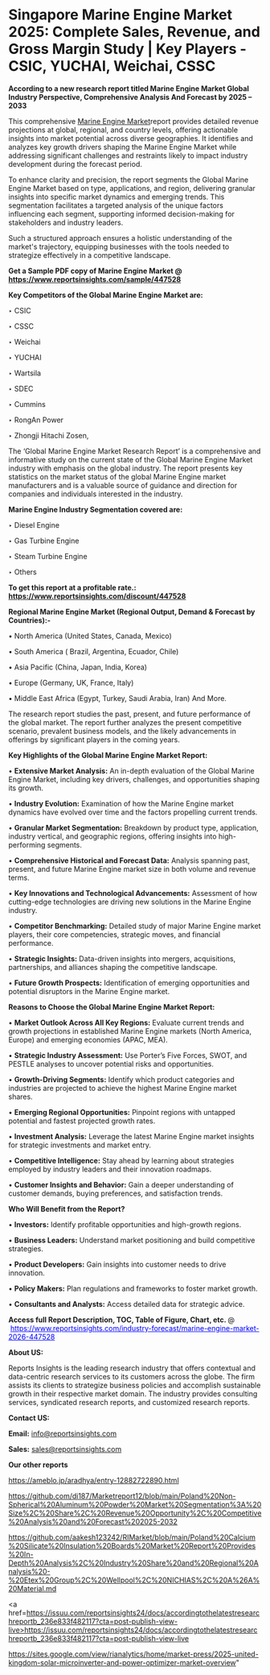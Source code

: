 # Singapore Marine Engine Market 2025: Complete Sales, Revenue, and Gross Margin Study | Key Players - CSIC, YUCHAI, Weichai, CSSC

<strong>According to a new research report titled Marine Engine Market Global Industry Perspective, Comprehensive Analysis And Forecast by 2025 – 2033</strong>

This comprehensive <a href=https://www.reportsinsights.com/sample/447528>Marine Engine Market</a>report provides detailed revenue projections at global, regional, and country levels, offering actionable insights into market potential across diverse geographies. It identifies and analyzes key growth drivers shaping the Marine Engine Market while addressing significant challenges and restraints likely to impact industry development during the forecast period.

To enhance clarity and precision, the report segments the Global Marine Engine Market based on type, applications, and region, delivering granular insights into specific market dynamics and emerging trends. This segmentation facilitates a targeted analysis of the unique factors influencing each segment, supporting informed decision-making for stakeholders and industry leaders.

Such a structured approach ensures a holistic understanding of the market's trajectory, equipping businesses with the tools needed to strategize effectively in a competitive landscape.

<strong>Get a Sample PDF copy of Marine Engine Market </strong><strong>@<a href=https://www.reportsinsights.com/sample/447528 style=color:#0000ff;> https://www.reportsinsights.com/sample/447528</a></strong></font>

<strong>Key Competitors of the Global Marine Engine Market are:</strong>

‣ CSIC

‣ CSSC

‣ Weichai

‣ YUCHAI

‣ Wartsila

‣ SDEC

‣ Cummins

‣ RongAn Power

‣ Zhongji Hitachi Zosen,

The ‘Global Marine Engine Market Research Report’ is a comprehensive and informative study on the current state of the Global Marine Engine Market industry with emphasis on the global industry. The report presents key statistics on the market status of the global Marine Engine market manufacturers and is a valuable source of guidance and direction for companies and individuals interested in the industry.

<strong>Marine Engine Industry Segmentation covered are:</strong>

‣ Diesel Engine

‣ Gas Turbine Engine

‣ Steam Turbine Engine

‣ Others

<strong>To get this report at a profitable rate.: <a href=https://www.reportsinsights.com/discount/447528 style=color:#0000ff;>https://www.reportsinsights.com/discount/447528</a></strong></font>

<strong>Regional Marine Engine Market (Regional Output, Demand &amp; Forecast by Countries):-</strong>

• North America (United States, Canada, Mexico)

• South America ( Brazil, Argentina, Ecuador, Chile)

• Asia Pacific (China, Japan, India, Korea)

• Europe (Germany, UK, France, Italy)

• Middle East Africa (Egypt, Turkey, Saudi Arabia, Iran) And More.

The research report studies the past, present, and future performance of the global market. The report further analyzes the present competitive scenario, prevalent business models, and the likely advancements in offerings by significant players in the coming years.

<strong>Key Highlights of the Global Marine Engine Market Report:</strong>

• <strong>Extensive Market Analysis:</strong> An in-depth evaluation of the Global Marine Engine Market, including key drivers, challenges, and opportunities shaping its growth.

• <strong>Industry Evolution:</strong> Examination of how the Marine Engine market dynamics have evolved over time and the factors propelling current trends.

• <strong>Granular Market Segmentation:</strong> Breakdown by product type, application, industry vertical, and geographic regions, offering insights into high-performing segments.

• <strong>Comprehensive Historical and Forecast Data:</strong> Analysis spanning past, present, and future Marine Engine market size in both volume and revenue terms.

• <strong>Key Innovations and Technological Advancements:</strong> Assessment of how cutting-edge technologies are driving new solutions in the Marine Engine industry.

• <strong>Competitor Benchmarking:</strong> Detailed study of major Marine Engine market players, their core competencies, strategic moves, and financial performance.

• <strong>Strategic Insights:</strong> Data-driven insights into mergers, acquisitions, partnerships, and alliances shaping the competitive landscape.

• <strong>Future Growth Prospects:</strong> Identification of emerging opportunities and potential disruptors in the Marine Engine market.

<strong>Reasons to Choose the Global Marine Engine Market Report:</strong>

• <strong>Market Outlook Across All Key Regions:</strong> Evaluate current trends and growth projections in established Marine Engine markets (North America, Europe) and emerging economies (APAC, MEA).

• <strong>Strategic Industry Assessment:</strong> Use Porter’s Five Forces, SWOT, and PESTLE analyses to uncover potential risks and opportunities.

• <strong>Growth-Driving Segments:</strong> Identify which product categories and industries are projected to achieve the highest Marine Engine market shares.

• <strong>Emerging Regional Opportunities:</strong> Pinpoint regions with untapped potential and fastest projected growth rates.

• <strong>Investment Analysis:</strong> Leverage the latest Marine Engine market insights for strategic investments and market entry.

• <strong>Competitive Intelligence:</strong> Stay ahead by learning about strategies employed by industry leaders and their innovation roadmaps.

• <strong>Customer Insights and Behavior:</strong> Gain a deeper understanding of customer demands, buying preferences, and satisfaction trends.

<strong>Who Will Benefit from the Report?</strong>

• <strong>Investors:</strong> Identify profitable opportunities and high-growth regions.

• <strong>Business Leaders:</strong> Understand market positioning and build competitive strategies.

• <strong>Product Developers:</strong> Gain insights into customer needs to drive innovation.

• <strong>Policy Makers:</strong> Plan regulations and frameworks to foster market growth.

• <strong>Consultants and Analysts:</strong> Access detailed data for strategic advice.
</ul>
<strong>Access full Report Description, TOC, Table of Figure, Chart, etc. </strong>@  <a href=https://www.reportsinsights.com/industry-forecast/marine-engine-market-2026-447528 style=color:#0000ff;>https://www.reportsinsights.com/industry-forecast/marine-engine-market-2026-447528</a></font>

<strong><strong>About US</strong>:</strong>

Reports Insights is the leading research industry that offers contextual and data-centric research services to its customers across the globe. The firm assists its clients to strategize business policies and accomplish sustainable growth in their respective market domain. The industry provides consulting services, syndicated research reports, and customized research reports.

<strong>Contact US:</strong>

<p class=""""><b>Email:</b> <a href=mailto:info@reportsinsights.com>info@reportsinsights.com</a></p>
<p class=""""><b>Sales:</b> <a href=mailto:sales@reportsinsights.com>sales@reportsinsights.com</a></p>

<strong>Our other reports</strong>

<a href=https://ameblo.jp/aradhya/entry-12882722890.html>https://ameblo.jp/aradhya/entry-12882722890.html</a>

<a href=https://github.com/di187/Marketreport12/blob/main/Poland%20Non-Spherical%20Aluminum%20Powder%20Market%20Segmentation%3A%20Size%2C%20Share%2C%20Revenue%20Opportunity%2C%20Competitive%20Analysis%20and%20Forecast%202025-2032>https://github.com/di187/Marketreport12/blob/main/Poland%20Non-Spherical%20Aluminum%20Powder%20Market%20Segmentation%3A%20Size%2C%20Share%2C%20Revenue%20Opportunity%2C%20Competitive%20Analysis%20and%20Forecast%202025-2032</a>

<a href=https://github.com/aakesh123242/RIMarket/blob/main/Poland%20Calcium%20Silicate%20Insulation%20Boards%20Market%20Report%20Provides%20In-Depth%20Analysis%2C%20Industry%20Share%20and%20Regional%20Analysis%20-%20Etex%20Group%2C%20Wellpool%2C%20NICHIAS%2C%20A%26A%20Material.md>https://github.com/aakesh123242/RIMarket/blob/main/Poland%20Calcium%20Silicate%20Insulation%20Boards%20Market%20Report%20Provides%20In-Depth%20Analysis%2C%20Industry%20Share%20and%20Regional%20Analysis%20-%20Etex%20Group%2C%20Wellpool%2C%20NICHIAS%2C%20A%26A%20Material.md</a>

<a href=https://issuu.com/reportsinsights24/docs/accordingtothelatestresearchreportb_236e833f482117?cta=post-publish-view-live>https://issuu.com/reportsinsights24/docs/accordingtothelatestresearchreportb_236e833f482117?cta=post-publish-view-live</a>

<a href=https://sites.google.com/view/rianalytics/home/market-press/2025-united-kingdom-solar-microinverter-and-power-optimizer-market-overview>https://sites.google.com/view/rianalytics/home/market-press/2025-united-kingdom-solar-microinverter-and-power-optimizer-market-overview</a>"
